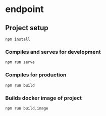 # endpoint

## Project setup
```
npm install
```

### Compiles and serves for development
```
npm run serve
```

### Compiles for production
```
npm run build
```

### Builds docker image of project
```
npm run build.image
```
